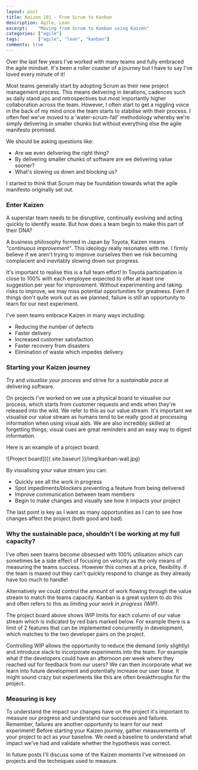 ```yaml
---
layout: post
title: Kaizen 101 - From Scrum to Kanban
description: Agile, Lean
excerpt:    "Moving from Scrum to Kanban using Kaizen"
categories: ["agile"]
tags:       ["agile", "lean", "kanban"]
comments: true
---
```


Over the last few years I've worked with many teams and fully embraced the agile mindset.
It's been a roller coaster of a journey but I have to say I've loved every minute of it!

Most teams generally start by adopting Scrum as their new project management process.
This means delivering in iterations, cadences such as daily stand ups and retrospectives but most importantly higher collaboration across the team.
However, I often start to get a niggling voice in the back of my mind once the team starts to stabilise with their process.
I often feel we've moved to a ‘water-scrum-fall’ methodology whereby we're simply delivering in smaller chunks but without everything else the agile manifesto promised.

We should be asking questions like:

* Are we even delivering the right thing?
* By delivering smaller chunks of software are we delivering value sooner?
* What's slowing us down and blocking us?

I started to think that Scrum may be foundation towards what the agile manifesto originally set out.

### Enter Kaizen
A superstar team needs to be disruptive, continually evolving and acting quickly to identify waste.
But how does a team begin to make this part of their DNA?

A business philosophy formed in Japan by Toyota, Kaizen means *"continuous improvement"*.
This ideology really resonates with me. I firmly believe if we aren't trying to improve ourselves then we risk becoming complacent and inevitably slowing down our progress.

It's important to realise this is a full team effort! In Toyota participation is close to 100%
with each employee expected to offer at least one suggestion per year for improvement.
Without experimenting and taking risks to improve, we may miss potential opportunities for greatness.
Even if things don't quite work out as we planned, failure is still an opportunity to learn for our next experiment.

I've seen teams embrace Kaizen in many ways including:

* Reducing the number of defects
* Faster delivery
* Increased customer satisfaction
* Faster recovery from disasters
* Elimination of waste which impedes delivery

### Starting your Kaizen journey
Try and *visualise your process* and strive for a *sustainable pace* at delivering software.

On projects I've worked on we use a physical board to visualise our process, which starts from customer requests and ends when they're released into the wild.
We refer to this as our value stream. It's important we visualise our value stream as humans tend to be really good at processing information when using visual aids.
We are also incredibly skilled at forgetting things; visual cues are great reminders and an easy way to digest information.

Here is an example of a project board:

![Project board]({{ site.baseurl }}/img/kanban-wall.jpg)

By visualising your value stream you can:

* Quickly see all the work in progress
* Spot impediments/blockers preventing a feature from being delivered
* Improve communication between team members
* Begin to make changes and visually see how it impacts your project

The last point is key as I want as many opportunities as I can to see how changes affect the project (both good and bad).

### Why the sustainable pace, shouldn't I be working at my full capacity?
I've often seen teams become obsessed with 100% utilisation which can sometimes be a side effect of focusing on velocity as the only means of measuring the teams success.
However this comes at a price, flexibility. If the team is maxed out they can't quickly respond to change as they already have too much to handle!

Alternatively we could control the amount of work flowing through the value stream to match the teams capacity.
Kanban is a great system to do this and often refers to this as *limiting your work in progress (WIP)*.

The project board above shows WIP limits for each column of our value stream which is indicated by red bars marked below.
For example there is a limit of 2 features that can be implemented concurrently in development, which matches to the two developer pairs on the project.

Controlling WIP allows the opportunity to reduce the demand (only slightly) and introduce slack to incorporate experiments into the team.
For example what if the developers could have an afternoon per week where they reached out for feedback from our users?
We can then incorporate what we learn into future development and potentially increase our user base.
It might sound crazy but experiments like this are often breakthroughs for the project.

### Measuring is key
To understand the impact our changes have on the project it's important to measure our progress and understand our successes and failures.
Remember, failures are another opportunity to learn for our next experiment!
Before starting your Kaizen journey, gather measurements of your project to act as your baseline.
We need a baseline to understand what impact we've had and validate whether the hypothesis was correct.

In future posts I'll discuss some of the Kaizen moments I've witnessed on projects and the techniques used to measure.
